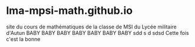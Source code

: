 # lma-mpsi-math.github.io
site du cours de mathématiques de la classe de MSI du Lycée militaire
d'Autun BABY BABY BABY BABY BABY BABY BABY sdd s d sdsd Cette fois
c'est la bonne

